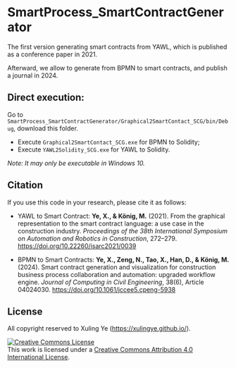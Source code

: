 # SmartProcess_SmartContractGenerator

The first version generating smart contracts from YAWL, which is published as a conference paper in 2021.

Afterward, we allow to generate from BPMN to smart contracts, and publish a journal in 2024.


## Direct execution: 
Go to `SmartProcess_SmartContractGenerator/Graphical2SmartContact_SCG/bin/Debug`, download this folder. 

* Execute `Graphical2SmartContact_SCG.exe` for BPMN to Solidity;
* Execute `YAWL2Solidity_SCG.exe` for YAWL to Solidity.

_Note: It may only be executable in Windows 10._


## Citation


If you use this code in your research, please cite it as follows:

- YAWL to Smart Contract: **Ye, X., & König, M.** (2021). From the graphical representation to the smart contract language: a use case in the construction industry. _Proceedings of the 38th International Symposium on Automation and Robotics in Construction_, 272–279. https://doi.org/10.22260/isarc2021/0039

- BPMN to Smart Contracts: **Ye, X., Zeng, N., Tao, X., Han, D., & König, M.** (2024). Smart contract generation and visualization for construction business process collaboration and automation: upgraded workflow engine. _Journal of Computing in Civil Engineering_, 38(6), Article 04024030. https://doi.org/10.1061/jccee5.cpeng-5938




## License
All copyright reserved to Xuling Ye (https://xulingye.github.io/).

<a rel="license" href="http://creativecommons.org/licenses/by/4.0/"><img alt="Creative Commons License" style="border-width:0" src="https://i.creativecommons.org/l/by/4.0/88x31.png" /></a><br />This work is licensed under a <a rel="license" href="http://creativecommons.org/licenses/by/4.0/">Creative Commons Attribution 4.0 International License</a>.
